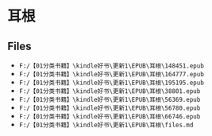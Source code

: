# 耳根

## Files

- `F:/【01分类书籍】\kindle好书\更新1\EPUB\耳根\148451.epub`
- `F:/【01分类书籍】\kindle好书\更新1\EPUB\耳根\164777.epub`
- `F:/【01分类书籍】\kindle好书\更新1\EPUB\耳根\195195.epub`
- `F:/【01分类书籍】\kindle好书\更新1\EPUB\耳根\38801.epub`
- `F:/【01分类书籍】\kindle好书\更新1\EPUB\耳根\56369.epub`
- `F:/【01分类书籍】\kindle好书\更新1\EPUB\耳根\56780.epub`
- `F:/【01分类书籍】\kindle好书\更新1\EPUB\耳根\66746.epub`
- `F:/【01分类书籍】\kindle好书\更新1\EPUB\耳根\files.md`
